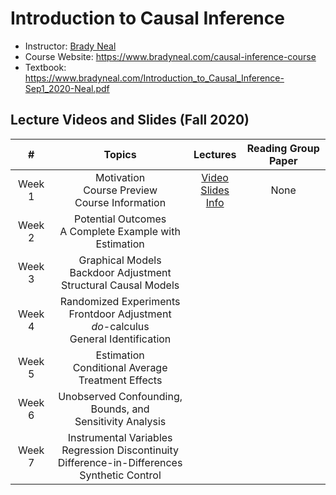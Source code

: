 # Introduction to Causal Inference

- Instructor: [Brady Neal](https://www.bradyneal.com/aboutme)
- Course Website: https://www.bradyneal.com/causal-inference-course
- Textbook: https://www.bradyneal.com/Introduction_to_Causal_Inference-Sep1_2020-Neal.pdf

## Lecture Videos and Slides (Fall 2020)

|#|Topics|Lectures|Reading Group Paper|
|:---:|:---:|:---:|:---:|
|Week 1|Motivation<br>Course Preview<br>Course Information|[Video](https://www.youtube.com/watch?v=CfzO4IEMVUk)<br>[Slides](https://www.bradyneal.com/slides/1%20-%20A%20Brief%20Introduction%20to%20Causal%20Inference.pdf)<br>[Info](https://www.youtube.com/watch?v=xj-tzrm5Src&list=PLoazKTcS0Rzb6bb9L508cyJ1z-U9iWkA0&index=6)|None|
|Week 2|Potential Outcomes<br>A Complete Example with Estimation|||
|Week 3|Graphical Models<br>Backdoor Adjustment<br>Structural Causal Models|||
|Week 4|Randomized Experiments<br>Frontdoor Adjustment<br>*do*-calculus<br>General Identification|||
|Week 5|Estimation<br>Conditional Average Treatment Effects|||
|Week 6|Unobserved Confounding,<br>Bounds, and<br>Sensitivity Analysis|||
|Week 7|Instrumental Variables<br>Regression Discontinuity<br>Difference-in-Differences<br>Synthetic Control|||
